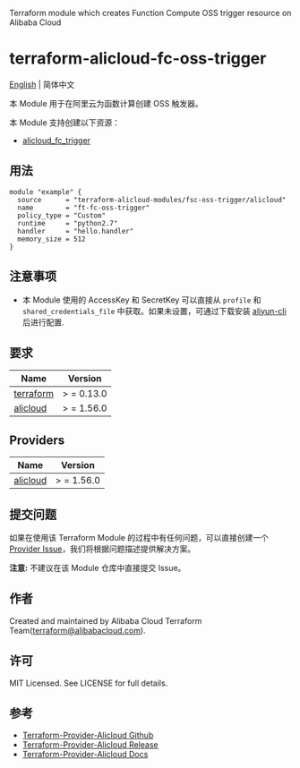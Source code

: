 Terraform module which creates Function Compute OSS trigger resource on Alibaba Cloud

terraform-alicloud-fc-oss-trigger
=====================================================================

[English](README.md) | 简体中文

本 Module 用于在阿里云为函数计算创建 OSS 触发器。

本 Module 支持创建以下资源：

* [alicloud_fc_trigger](https://registry.terraform.io/providers/aliyun/alicloud/latest/docs/resources/fc_trigger)

## 用法

```hcl
module "example" {
  source      = "terraform-alicloud-modules/fsc-oss-trigger/alicloud"
  name        = "ft-fc-oss-trigger"
  policy_type = "Custom"
  runtime     = "python2.7"
  handler     = "hello.handler"
  memory_size = 512
}
```

## 注意事项

* 本 Module 使用的 AccessKey 和 SecretKey 可以直接从 `profile` 和 `shared_credentials_file`
  中获取。如果未设置，可通过下载安装 [aliyun-cli](https://github.com/aliyun/aliyun-cli#installation) 后进行配置.

## 要求

| Name | Version |
|------|---------|
| <a name="requirement_terraform"></a> [terraform](#requirement\_terraform) | > = 0.13.0 |
| <a name="requirement_alicloud"></a> [alicloud](#requirement\_alicloud) | > = 1.56.0 |

## Providers

| Name | Version |
|------|---------|
| <a name="provider_alicloud"></a> [alicloud](#provider\_alicloud) | > = 1.56.0 |

## 提交问题

如果在使用该 Terraform Module
的过程中有任何问题，可以直接创建一个 [Provider Issue](https://github.com/aliyun/terraform-provider-alicloud/issues/new)，我们将根据问题描述提供解决方案。

**注意:** 不建议在该 Module 仓库中直接提交 Issue。

## 作者

Created and maintained by Alibaba Cloud Terraform Team(terraform@alibabacloud.com).

## 许可

MIT Licensed. See LICENSE for full details.

## 参考

* [Terraform-Provider-Alicloud Github](https://github.com/aliyun/terraform-provider-alicloud)
* [Terraform-Provider-Alicloud Release](https://releases.hashicorp.com/terraform-provider-alicloud/)
* [Terraform-Provider-Alicloud Docs](https://registry.terraform.io/providers/aliyun/alicloud/latest/docs)